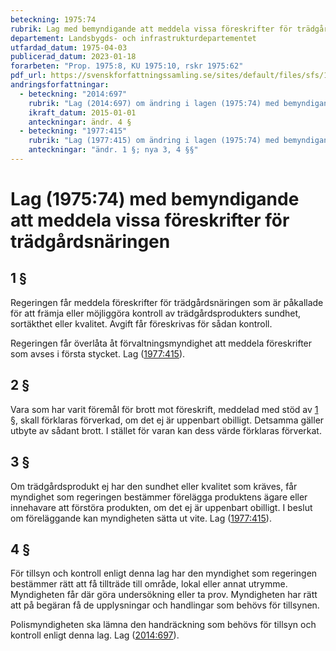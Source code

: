 ```yaml
---
beteckning: 1975:74
rubrik: Lag med bemyndigande att meddela vissa föreskrifter för trädgårdsnäringen
departement: Landsbygds- och infrastrukturdepartementet
utfardad_datum: 1975-04-03
publicerad_datum: 2023-01-18
forarbeten: "Prop. 1975:8, KU 1975:10, rskr 1975:62"
pdf_url: https://svenskforfattningssamling.se/sites/default/files/sfs/1975-04/SFS1975-74.pdf
andringsforfattningar:
  - beteckning: "2014:697"
    rubrik: "Lag (2014:697) om ändring i lagen (1975:74) med bemyndigande att meddela vissa föreskrifter för trädgårdsnäringen"
    ikraft_datum: 2015-01-01
    anteckningar: ändr. 4 §
  - beteckning: "1977:415"
    rubrik: "Lag (1977:415) om ändring i lagen (1975:74) med bemyndigande att meddela vissa föreskrif- ter för trädgårdsnäringen"
    anteckningar: "ändr. 1 §; nya 3, 4 §§"
---
```


# Lag (1975:74) med bemyndigande att meddela vissa föreskrifter för trädgårdsnäringen

## 1 §

Regeringen får meddela föreskrifter för trädgårdsnäringen som är påkallade för att främja eller möjliggöra kontroll av trädgårdsprodukters sundhet, sortäkthet eller kvalitet. Avgift får föreskrivas för sådan kontroll.

Regeringen får överlåta åt förvaltningsmyndighet att meddela föreskrifter som avses i första stycket. Lag ([1977:415](https://selex.se/eli/sfs/1977/415)).

## 2 §

Vara som har varit föremål för brott mot föreskrift, meddelad med stöd av [1 §](#1), skall förklaras förverkad, om det ej är uppenbart obilligt. Detsamma gäller utbyte av sådant brott. I stället för varan kan dess värde förklaras förverkat.

## 3 §

Om trädgårdsprodukt ej har den sundhet eller kvalitet som kräves, får myndighet som regeringen bestämmer förelägga produktens ägare eller innehavare att förstöra produkten, om det ej är uppenbart obilligt. I beslut om föreläggande kan myndigheten sätta ut vite. Lag ([1977:415](https://selex.se/eli/sfs/1977/415)).

## 4 §

För tillsyn och kontroll enligt denna lag har den myndighet som regeringen bestämmer rätt att få tillträde till område, lokal eller annat utrymme. Myndigheten får där göra undersökning eller ta prov. Myndigheten har rätt att på begäran få de upplysningar och handlingar som behövs för tillsynen.

Polismyndigheten ska lämna den handräckning som behövs för tillsyn och kontroll enligt denna lag. Lag ([2014:697](https://selex.se/eli/sfs/2014/697)).